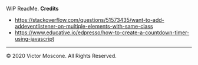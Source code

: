 WIP ReadMe.
**Credits** 

* https://stackoverflow.com/questions/51573435/want-to-add-addeventlistener-on-multiple-elements-with-same-class
* https://www.educative.io/edpresso/how-to-create-a-countdown-timer-using-javascript

- - -
© 2020 Victor Moscone. All Rights Reserved.